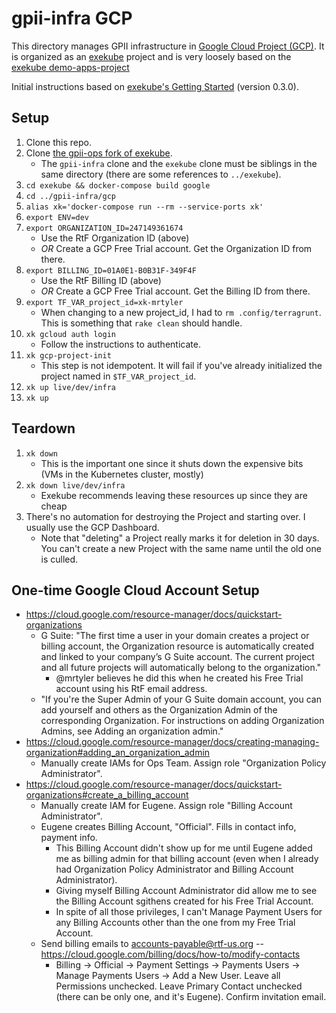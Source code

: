 # gpii-infra GCP

This directory manages GPII infrastructure in [Google Cloud Project (GCP)](https://cloud.google.com/). It is organized as an [exekube](https://github.com/exekube/exekube) project and is very loosely based on the [exekube demo-apps-project](https://github.com/exekube/demo-apps-project)

Initial instructions based on [exekube's Getting Started](https://exekube.github.io/exekube/in-practice/getting-started/) (version 0.3.0).

## Setup

1. Clone this repo.
1. Clone [the gpii-ops fork of exekube](https://github.com/gpii-ops/exekube).
   * The `gpii-infra` clone and the `exekube` clone must be siblings in the same directory (there are some references to `../exekube`).
1. `cd exekube && docker-compose build google`
1. `cd ../gpii-infra/gcp`
1. `alias xk='docker-compose run --rm --service-ports xk'`
1. `export ENV=dev`
1. `export ORGANIZATION_ID=247149361674`
   * Use the RtF Organization ID (above)
   * *OR* Create a GCP Free Trial account. Get the Organization ID from there.
1. `export BILLING_ID=01A0E1-B0B31F-349F4F`
   * Use the RtF Billing ID (above)
   * *OR* Create a GCP Free Trial account. Get the Billing ID from there.
1. `export TF_VAR_project_id=xk-mrtyler`
   * When changing to a new project\_id, I had to `rm .config/terragrunt`. This is something that `rake clean` should handle.
1. `xk gcloud auth login`
   * Follow the instructions to authenticate.
1. `xk gcp-project-init`
   * This step is not idempotent. It will fail if you've already initialized the project named in `$TF_VAR_project_id`.
1. `xk up live/dev/infra`
1. `xk up`

## Teardown

1. `xk down`
   * This is the important one since it shuts down the expensive bits (VMs in the Kubernetes cluster, mostly)
1. `xk down live/dev/infra`
   * Exekube recommends leaving these resources up since they are cheap
1. There's no automation for destroying the Project and starting over. I usually use the GCP Dashboard.
   * Note that "deleting" a Project really marks it for deletion in 30 days. You can't create a new Project with the same name until the old one is culled.

## One-time Google Cloud Account Setup
* https://cloud.google.com/resource-manager/docs/quickstart-organizations
   * G Suite: "The first time a user in your domain creates a project or billing account, the Organization resource is automatically created and linked to your company’s G Suite account. The current project and all future projects will automatically belong to the organization."
      * @mrtyler believes he did this when he created his Free Trial account using his RtF email address.
   * "If you're the Super Admin of your G Suite domain account, you can add yourself and others as the Organization Admin of the corresponding Organization. For instructions on adding Organization Admins, see Adding an organization admin."
* https://cloud.google.com/resource-manager/docs/creating-managing-organization#adding_an_organization_admin
   * Manually create IAMs for Ops Team. Assign role "Organization Policy Administrator".
* https://cloud.google.com/resource-manager/docs/quickstart-organizations#create_a_billing_account
   * Manually create IAM for Eugene. Assign role "Billing Account Administrator".
   * Eugene creates Billing Account, "Official". Fills in contact info, payment info.
      * This Billing Account didn't show up for me until Eugene added me as billing admin for that billing account (even when I already had Organization Policy Administrator and Billing Account Administrator).
      * Giving myself Billing Account Administrator did allow me to see the Billing Account sgithens created for his Free Trial Account.
      * In spite of all those privileges, I can't Manage Payment Users for any Billing Accounts other than the one from my Free Trial Account.
   * Send billing emails to accounts-payable@rtf-us.org -- https://cloud.google.com/billing/docs/how-to/modify-contacts
      * Billing -> Official -> Payment Settings -> Payments Users -> Manage Payments Users -> Add a New User. Leave all Permissions unchecked. Leave Primary Contact unchecked (there can be only one, and it's Eugene). Confirm invitation email.
